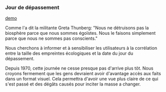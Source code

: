 
### Jour de dépassement

[demo](https://nalmt.github.io/overshootday/)

Comme l'a dit la militante Greta Thunberg: "Nous ne détruisons pas la biosphère parce que nous sommes égoïstes. Nous le faisons simplement parce que nous ne sommes pas conscients."

Nous cherchons à informer et à sensibiliser les utilisateurs à la corrélation entre la taille des empreintes écologiques et la date du jour du dépassement.

Depuis 1970, cette journée ne cesse presque pas d'arrive plus tôt. Nous croyons fermement que les gens devraient avoir d'avantage accès aux faits dans un format visuel. Cela permettra d'avoir une vue plus claire de ce qui s'est passé et des dégâts causés pour inciter la masse a changer.
